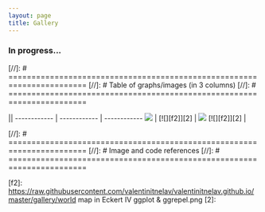 ```yaml
---
layout: page
title: Gallery
---
```

### In progress...

[//]: # =======================================================================
[//]: # Table of graphs/images (in 3 columns)
[//]: # =======================================================================

||
------------ | ------------ | ------------
[![][f1]][1] | [![][f2]][2] | [![][f1]][1]
[![][f2]][2] |


[//]: # =======================================================================
[//]: # Image and code references
[//]: # =======================================================================

[f1]: https://raw.githubusercontent.com/valentinitnelav/valentinitnelav.github.io/master/gallery/HPI_tmap.png
[1]: https://github.com/valentinitnelav/Graphs/blob/master/Choropleth%20world%20map%2C%20HPI%20-%20tmap.R

[f2]: https://raw.githubusercontent.com/valentinitnelav/valentinitnelav.github.io/master/gallery/world map in Eckert IV ggplot & ggrepel.png
[2]: 